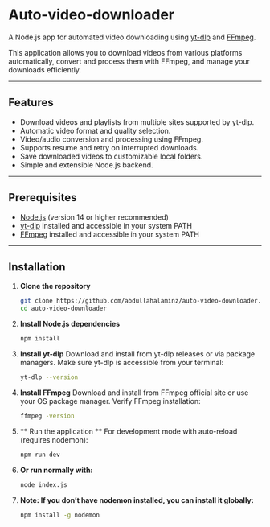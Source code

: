 # Auto-video-downloader

A Node.js app for automated video downloading using [yt-dlp](https://github.com/yt-dlp/yt-dlp) and [FFmpeg](https://ffmpeg.org/).

This application allows you to download videos from various platforms automatically, convert and process them with FFmpeg, and manage your downloads efficiently.

---

## Features

- Download videos and playlists from multiple sites supported by yt-dlp.
- Automatic video format and quality selection.
- Video/audio conversion and processing using FFmpeg.
- Supports resume and retry on interrupted downloads.
- Save downloaded videos to customizable local folders.
- Simple and extensible Node.js backend.

---

## Prerequisites

- [Node.js](https://nodejs.org/) (version 14 or higher recommended)
- [yt-dlp](https://github.com/yt-dlp/yt-dlp) installed and accessible in your system PATH
- [FFmpeg](https://ffmpeg.org/) installed and accessible in your system PATH

---

## Installation

1. **Clone the repository**

   ```bash
   git clone https://github.com/abdullahalaminz/auto-video-downloader.git
   cd auto-video-downloader


2. **Install Node.js dependencies**

   ```bash
   npm install

3. **Install yt-dlp**
   Download and install from yt-dlp releases or via package managers.
   Make sure yt-dlp is accessible from your terminal:

   ```bash
   yt-dlp --version

3. **Install FFmpeg**
   Download and install from FFmpeg official site or use your OS package manager.
   Verify FFmpeg installation:

   ```bash
   ffmpeg -version


4. ** Run the application **
   For development mode with auto-reload (requires nodemon):

   ```bash
   npm run dev

5. **Or run normally with:**

   ```bash
   node index.js

6. **Note: If you don’t have nodemon installed, you can install it globally:**
   ```bash
   npm install -g nodemon
